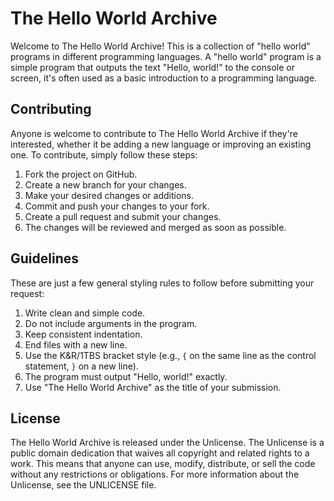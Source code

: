 # The Hello World Archive

Welcome to The Hello World Archive! This is a collection of "hello world" programs in different programming languages. A "hello world" program is a simple program that outputs the text "Hello, world!" to the console or screen, it's often used as a basic introduction to a programming language.

## Contributing

Anyone is welcome to contribute to The Hello World Archive if they're interested, whether it be adding a new language or improving an existing one. To contribute, simply follow these steps:

1. Fork the project on GitHub.
2. Create a new branch for your changes.
3. Make your desired changes or additions.
4. Commit and push your changes to your fork.
5. Create a pull request and submit your changes.
6. The changes will be reviewed and merged as soon as possible.

## Guidelines

These are just a few general styling rules to follow before submitting your request:

1. Write clean and simple code.
2. Do not include arguments in the program.
3. Keep consistent indentation.
4. End files with a new line.
5. Use the K&R/1TBS bracket style (e.g., `{` on the same line as the control statement, `}` on a new line).
6. The program must output "Hello, world!" exactly.
7. Use "The Hello World Archive" as the title of your submission.

## License

The Hello World Archive is released under the Unlicense. The Unlicense is a public domain dedication that waives all copyright and related rights to a work. This means that anyone can use, modify, distribute, or sell the code without any restrictions or obligations. For more information about the Unlicense, see the UNLICENSE file.
